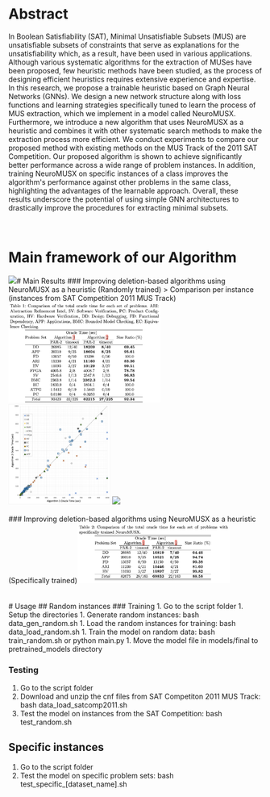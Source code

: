 # Abstract
In Boolean Satisfiability (SAT), Minimal Unsatisfiable Subsets (MUS) are unsatisfiable subsets of constraints that serve as explanations for the unsatisfiability which, as a result, have been used in various applications. Although various systematic algorithms for the extraction of MUSes have been proposed, few heuristic methods have been studied, as the process of designing efficient heuristics requires extensive experience and expertise. In this research, we propose a trainable heuristic based on Graph Neural Networks (GNNs). We design a new network structure along with loss functions and learning strategies specifically tuned to learn the process of MUS extraction, which we implement in a model called NeuroMUSX. Furthermore, we introduce a new algorithm that uses NeuroMUSX as a heuristic and combines it with other systematic search methods to make the extraction process more efficient. We conduct experiments to compare our proposed method with existing methods on the MUS Track of the 2011 SAT Competition. Our proposed algorithm is shown to achieve significantly better performance across a wide range of problem instances. In addition, training NeuroMUSX on specific instances of a class improves the algorithm's performance against other problems in the same class, highlighting the advantages of the learnable approach. Overall, these results underscore the potential of using simple GNN architectures to drastically improve the procedures for extracting minimal subsets.
​
<br><br><br>

# Main framework of our Algorithm
<img src = "img/proposal.png">
​
# Main Results
### Improving deletion-based algorithms using NeuroMUSX as a heuristic (Randomly trained)
> Comparison per instance (instances from SAT Competition 2011 MUS Track)
​
<img src="imgs/table1.png", width=60%>
<img src="imgs/musx_comparison.png" width="40%">
<img src="imgs/musx_size_comparison.png" width="40%">
​
<br> <br>
​
### Improving deletion-based algorithms using NeuroMUSX as a heuristic (Specifically trained)
​
<img src="imgs/table2.png", width=60%>
​
<br> <br>  <br>
​
# Usage
## Random instances
### Training
1. Go to the script folder
1. Setup the directories
1. Generate random instances: bash data_gen_random.sh
1. Load the random instances for training: bash data_load_random.sh
1. Train the model on random data: bash train_random.sh or python main.py
1. Move the model file in models/final to pretrained_models directory

### Testing
1. Go to the script folder
1. Download and unzip the cnf files from SAT Competiton 2011 MUS Track: bash data_load_satcomp2011.sh
1. Test the model on instances from the SAT Competition: bash test_random.sh

## Specific instances
1. Go to the script folder
1. Test the model on specific problem sets: bash test_specific_[dataset_name].sh